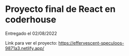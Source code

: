 # Proyecto final de React en coderhouse 

Entregado el 02/08/2022

Link  para ver el proyecto: https://effervescent-speculoos-9871a3.netlify.app/
